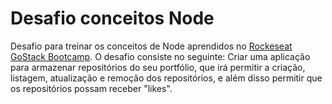 # Desafio conceitos Node

Desafio para treinar os conceitos de Node aprendidos no <a href="https://rocketseat.com.br/bootcamp" target="_blank"> Rockeseat GoStack Bootcamp</a>.
O desafio consiste no seguinte: 
Criar uma aplicação para armazenar repositórios do seu portfólio, que irá permitir a criação, listagem, atualização e remoção dos repositórios, e além disso permitir que os repositórios possam receber "likes".
